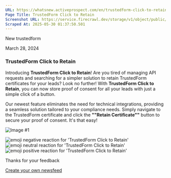 ```yaml
---
URL: https://whatsnew.activeprospect.com/en/trustedform-click-to-retain-S2b6LgXX
Page Title: TrustedForm Click to Retain
Screenshot URL: https://service.firecrawl.dev/storage/v1/object/public/media/screenshot-035caee8-ac6b-4b18-b973-d546bb21fde7.png
Scraped At: 2025-05-30 01:37:50.501
---
```


New
trustedform

March 28, 2024

### TrustedForm Click to Retain

Introducing **TrustedForm Click to Retain**! Are you tired of managing API requests and searching for a simpler solution to retain TrustedForm certificates for your leads? Look no further! With **TrustedForm Click to Retain**, you can now store proof of consent for all your leads with just a simple click of a button.

Our newest feature eliminates the need for technical integrations, providing a seamless solution tailored to your compliance needs. Simply navigate to the TrustedForm certificate and click the **""Retain Certificate""** button to secure your proof of consent. It's that easy!

![Image #1](https://app.getbeamer.com/pictures?id=382173-77-9cO-_vV_vv70J77-977-977-977-977-977-977-977-977-9eO-_vUbvv71qaDUsfmgpae-_vSUoNGU.&v=4)

![emoji negative reaction for 'TrustedForm Click to Retain'](https://app.getbeamer.com/images/emojiNeg.svg)![emoji neutral reaction for 'TrustedForm Click to Retain'](https://app.getbeamer.com/images/emojiNeut.svg)![emoji positive reaction for 'TrustedForm Click to Retain'](https://app.getbeamer.com/images/emojiPos.svg)

Thanks for your feedback

[Create your own newsfeed](https://www.getbeamer.com/?ref=watermark_MErKJCnu12412_public&company=ActiveProspect&watermarkRef=create&utm_term=MErKJCnu12412&utm_content=ActiveProspect&utm_source=standalone&utm_medium=footer&utm_campaign=create)
